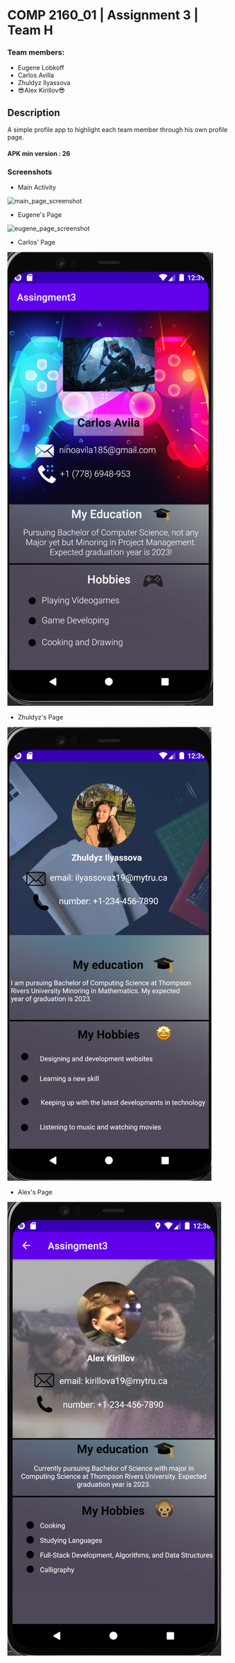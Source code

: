 # COMP 2160_01 | Assignment 3 | Team H

### Team members:

 - Eugene Lobkoff
 - Carlos Avilla
 - Zhuldyz Ilyassova
 - :sunglasses:Alex Kirillov:sunglasses:


## Description
 A simple profile app to highlight each team member through his own profile page. 

#### APK min version : 26

### Screenshots
   
   - Main Activity
   
   ![main_page_screenshot]()
   <br/>
   - Eugene's Page
   
   ![eugene_page_screenshot]()
   <br/>
   - Carlos' Page
   
   ![carlos_page_screenshot](https://github.com/TitiMiti/Ass3TeamL/blob/master/screenshots/Screenshot%202021-02-11%20at%200.39.25.png)
   <br/>
   - Zhuldyz's Page
   
   ![zhuldyz_page_screenshot](https://github.com/TitiMiti/Ass3TeamL/blob/master/screenshots/Screenshot%202021-02-11%20at%200.39.07.png)
   <br/>
   - Alex's Page
   
   ![alex_page_screenshot](https://github.com/TitiMiti/Ass3TeamL/blob/master/screenshots/Screenshot%202021-02-11%20at%200.38.54.png)
